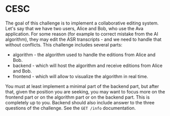 # CESC

The goal of this challenge is to implement a collaborative editing system. Let's say that we have two users, Alice and Bob, who use the Ava application. For some reason (for example to correct mistake from the AI algorithm), they may edit the ASR transcripts - and we need to handle that without conflicts.
This challenge includes several parts:

- algorithm - the algorithm used to handle the editions from Alice and Bob.
- backend - which will host the algorithm and receive editions from Alice and Bob.
- frontend - which will allow to visualize the algorithm in real time.

You must at least implement a minimal part of the backend part, but after that, given the position you are seeking, you may want to focus more on the frontend part or on the algorithm part or on the backend part. This is completely up to you.
Backend should also include answer to the three questions of the challenge. See the `GET /info` documentation.
